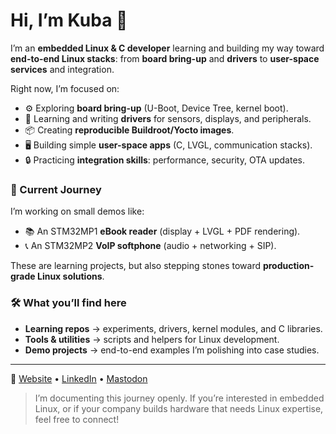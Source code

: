 # Hi, I’m Kuba 👋

I’m an **embedded Linux & C developer** learning and building my way toward **end-to-end Linux stacks**: from **board bring-up** and **drivers** to **user-space services** and integration.

Right now, I’m focused on:
- ⚙️ Exploring **board bring-up** (U-Boot, Device Tree, kernel boot).
- 🔭 Learning and writing **drivers** for sensors, displays, and peripherals.
- 📦 Creating **reproducible Buildroot/Yocto images**.
- 🖥️ Building simple **user-space apps** (C, LVGL, communication stacks).
- 🔒 Practicing **integration skills**: performance, security, OTA updates.

### 🌱 Current Journey
I’m working on small demos like:
- 📚 An STM32MP1 **eBook reader** (display + LVGL + PDF rendering).
- 📞 An STM32MP2 **VoIP softphone** (audio + networking + SIP).

These are learning projects, but also stepping stones toward **production-grade Linux solutions**.

### 🛠️ What you’ll find here
- **Learning repos** → experiments, drivers, kernel modules, and C libraries.
- **Tools & utilities** → scripts and helpers for Linux development.
- **Demo projects** → end-to-end examples I’m polishing into case studies.

---

🔗 [Website](https://kubataba1uga-website.up.railway.app) • [LinkedIn](https://www.linkedin.com/in/jakub~b/) • [Mastodon](https://mastodon.social/@kubataba1uga)

> I’m documenting this journey openly. If you’re interested in embedded Linux, or if your company builds hardware that needs Linux expertise, feel free to connect!
